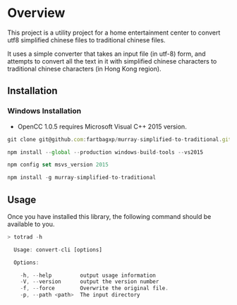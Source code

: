 # Overview

This project is a utility project for a home entertainment center to convert utf8 simplified chinese files to traditional chinese files.

It uses a simple converter that takes an input file (in utf-8) form, and attempts to convert all the text in it with simplified chinese characters to traditional chinese characters (in Hong Kong region).

## Installation


### Windows Installation
* OpenCC 1.0.5 requires Microsoft Visual C++ 2015 version.

```javascript
git clone git@github.com:fartbagxp/murray-simplified-to-traditional.git

npm install --global --production windows-build-tools --vs2015

npm config set msvs_version 2015

npm install -g murray-simplified-to-traditional
```

## Usage

Once you have installed this library, the following command should be available to you.

```javascript
> totrad -h

  Usage: convert-cli [options]

  Options:

    -h, --help         output usage information
    -V, --version      output the version number
    -f, --force        Overwrite the original file.
    -p, --path <path>  The input directory
```
